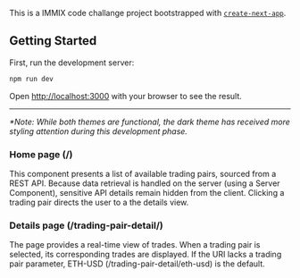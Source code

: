 This is a IMMIX code challange project bootstrapped with [`create-next-app`](https://nextjs.org/docs/app/api-reference/cli/create-next-app).

## Getting Started

First, run the development server:

```bash
npm run dev
```

Open [http://localhost:3000](http://localhost:3000) with your browser to see the result.

------------------------------------------

_*Note: While both themes are functional, the dark theme has received more styling attention during this development phase._

### Home page (/)

This component presents a list of available trading pairs, sourced from a REST API. Because data retrieval is handled on the server (using a Server Component), sensitive API details remain hidden from the client. Clicking a trading pair directs the user to a the details view.

### Details page (/trading-pair-detail/)

The page provides a real-time view of trades. When a trading pair is selected, its corresponding trades are displayed. If the URI lacks a trading pair parameter, ETH-USD (/trading-pair-detail/eth-usd) is the default.
